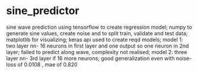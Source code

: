 # sine_predictor
sine wave prediction using tensorflow to create regression model; numpy to generate sine values, create noise and to split train, validate and test data; matplotlib for visualizing; 
keras api used to create reqd models;
model 1: two layer nn- 16 neurons in first layer and one output so one neuron in 2nd layer;
failed to predict along wave, complexity not realised;
model 2: three layer nn- 3rd layer if 16 more neurons;
good generalization even with noise- loss of 0.0108 , mae of 0.820
